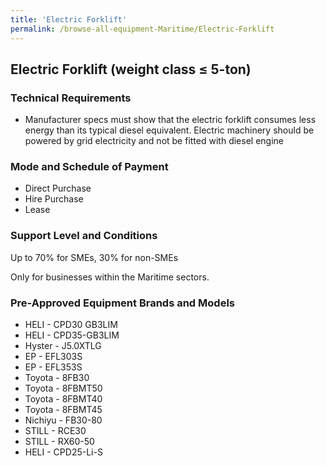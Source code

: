 ```yaml
---
title: 'Electric Forklift'
permalink: /browse-all-equipment-Maritime/Electric-Forklift
---
```


## Electric Forklift (weight class ≤ 5-ton)

### Technical Requirements

- Manufacturer specs must show that the electric forklift consumes less energy than its typical diesel equivalent. Electric machinery should be powered by grid electricity and not be fitted with diesel engine

### Mode and Schedule of Payment 

- Direct Purchase
- Hire Purchase
- Lease

### Support Level and Conditions

Up to 70% for SMEs, 30% for non-SMEs

Only for businesses within the Maritime sectors.

### Pre-Approved Equipment Brands and Models

- HELI - CPD30 GB3LIM
- HELI - CPD35-GB3LIM
- Hyster - J5.0XTLG
- EP - EFL303S
- EP - EFL353S
- Toyota - 8FB30
- Toyota - 8FBMT50
- Toyota - 8FBMT40
- Toyota - 8FBMT45
- Nichiyu - FB30-80
- STILL - RCE30
- STILL - RX60-50
- HELI - CPD25-Li-S



